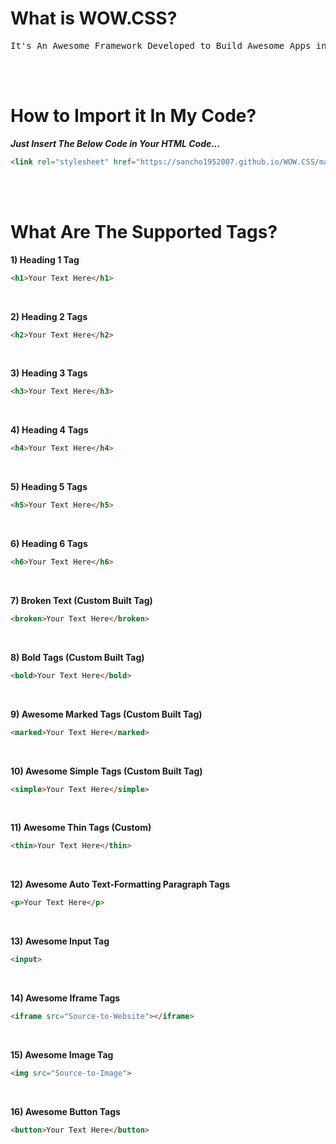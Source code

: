 # What is WOW.CSS?
<pre>
It's An Awesome Framework Developed to Build Awesome Apps in HTML, CSS & JS!
</pre>

<br><br>

# How to Import it In My Code?
***Just Insert The Below Code in Your HTML Code...***
```html
<link rel="stylesheet" href="https://sancho1952007.github.io/WOW.CSS/main.min.css">
```

<br><br>

# What Are The Supported Tags?
**1) Heading 1 Tag**
```html
<h1>Your Text Here</h1>
```

<br>

**2) Heading 2 Tags**
```html
<h2>Your Text Here</h2>
```

<br>

**3) Heading 3 Tags**
```html
<h3>Your Text Here</h3>
```

<br>

**4) Heading 4 Tags**
```html
<h4>Your Text Here</h4>
```

<br>

**5) Heading 5 Tags**
```html
<h5>Your Text Here</h5>
```

<br>

**6) Heading 6 Tags**
```html
<h6>Your Text Here</h6>
```

<br>

**7) Broken Text (Custom Built Tag)**
```html
<broken>Your Text Here</broken>
```

<br>

**8) Bold Tags (Custom Built Tag)**
```html
<bold>Your Text Here</bold>
```

<br>

**9) Awesome Marked Tags (Custom Built Tag)**
```html
<marked>Your Text Here</marked>
```

<br>

**10) Awesome Simple Tags (Custom Built Tag)**
```html
<simple>Your Text Here</simple>
```

<br>

**11) Awesome Thin Tags (Custom)**
```html
<thin>Your Text Here</thin>
```

<br>

**12) Awesome Auto Text-Formatting Paragraph Tags**
```html
<p>Your Text Here</p>
```

<br>

**13) Awesome Input Tag**
```html
<input>
```

<br>

**14) Awesome Iframe Tags**
```html
<iframe src="Source-to-Website"></iframe>
```

<br>

**15) Awesome Image Tag**
```html
<img src="Source-to-Image">
```

<br>

**16) Awesome Button Tags**
```html
<button>Your Text Here</button>
```
